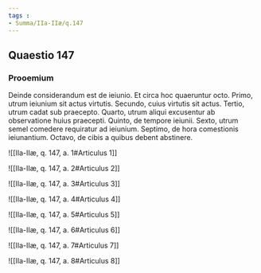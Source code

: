 ```yaml
---
tags : 
- Summa/IIa-IIæ/q.147
---
```


## Quaestio 147

### Prooemium

Deinde considerandum est de ieiunio. Et circa hoc quaeruntur octo. Primo, utrum ieiunium sit actus virtutis. Secundo, cuius virtutis sit actus. Tertio, utrum cadat sub praecepto. Quarto, utrum aliqui excusentur ab observatione huius praecepti. Quinto, de tempore ieiunii. Sexto, utrum semel comedere requiratur ad ieiunium. Septimo, de hora comestionis ieiunantium. Octavo, de cibis a quibus debent abstinere.

![[IIa-IIæ, q. 147, a. 1#Articulus 1]]

![[IIa-IIæ, q. 147, a. 2#Articulus 2]]

![[IIa-IIæ, q. 147, a. 3#Articulus 3]]

![[IIa-IIæ, q. 147, a. 4#Articulus 4]]

![[IIa-IIæ, q. 147, a. 5#Articulus 5]]

![[IIa-IIæ, q. 147, a. 6#Articulus 6]]

![[IIa-IIæ, q. 147, a. 7#Articulus 7]]

![[IIa-IIæ, q. 147, a. 8#Articulus 8]]

